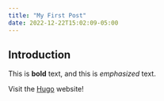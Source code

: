 ```yaml
---
title: "My First Post"
date: 2022-12-22T15:02:09-05:00
---
```

## Introduction

This is **bold** text, and this is *emphasized* text.

Visit the [Hugo](https://gohugo.io) website!
